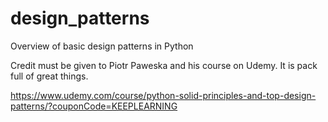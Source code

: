 # design_patterns
Overview of basic design patterns in Python

Credit must be given to Piotr Paweska and his course on Udemy. It is pack full of great things.

https://www.udemy.com/course/python-solid-principles-and-top-design-patterns/?couponCode=KEEPLEARNING
